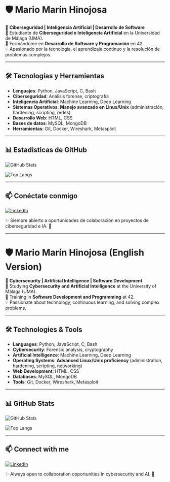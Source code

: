 # 🛡️ Mario Marín Hinojosa  

🔹 **Ciberseguridad | Inteligencia Artificial | Desarrollo de Software**  
📍 Estudiante de **Ciberseguridad e Inteligencia Artificial** en la Universidad de Málaga (UMA).  
📍 Formándome en **Desarrollo de Software y Programación** en 42.  
💡 Apasionado por la tecnología, el aprendizaje continuo y la resolución de problemas complejos.  

---

## 🛠 Tecnologías y Herramientas  
- **Lenguajes**: Python, JavaScript, C, Bash  
- **Ciberseguridad**: Análisis forense, criptografía  
- **Inteligencia Artificial**: Machine Learning, Deep Learning  
- **Sistemas Operativos**: **Manejo avanzado en Linux/Unix** (administración, hardening, scripting, redes)  
- **Desarrollo Web**: HTML, CSS 
- **Bases de datos**: MySQL, MongoDB  
- **Herramientas**: Git, Docker, Wireshark, Metasploit  

---

## 📊 Estadísticas de GitHub  
![GitHub Stats](https://github-readme-stats.vercel.app/api?username=mmarhin&show_icons=true&theme=dark)  

![Top Langs](https://github-readme-stats.vercel.app/api/top-langs/?username=mmarhin&layout=compact&theme=dark)  

---

## 📫 Conéctate conmigo  
[![LinkedIn](https://img.shields.io/badge/LinkedIn-Mario%20Mar%C3%ADn-blue?style=flat-square&logo=linkedin)](https://es.linkedin.com/in/mario-mar%C3%ADn-hinojosa-9924aa214)  

✨ Siempre abierto a oportunidades de colaboración en proyectos de ciberseguridad e IA. 🚀  

---

# 🛡️ Mario Marín Hinojosa (English Version)  

🔹 **Cybersecurity | Artificial Intelligence | Software Development**  
📍 Studying **Cybersecurity and Artificial Intelligence** at the University of Málaga (UMA).  
📍 Training in **Software Development and Programming** at 42.  
💡 Passionate about technology, continuous learning, and solving complex problems.  

---

## 🛠 Technologies & Tools  
- **Languages**: Python, JavaScript, C, Bash  
- **Cybersecurity**: Forensic analysis, cryptography  
- **Artificial Intelligence**: Machine Learning, Deep Learning  
- **Operating Systems**: **Advanced Linux/Unix proficiency** (administration, hardening, scripting, networking)  
- **Web Development**: HTML, CSS
- **Databases**: MySQL, MongoDB  
- **Tools**: Git, Docker, Wireshark, Metasploit  

---

## 📊 GitHub Stats  
![GitHub Stats](https://github-readme-stats.vercel.app/api?username=mmarhin&show_icons=true&theme=dark)  

![Top Langs](https://github-readme-stats.vercel.app/api/top-langs/?username=mmarhin&layout=compact&theme=dark)  

---

## 📫 Connect with me  
[![LinkedIn](https://img.shields.io/badge/LinkedIn-Mario%20Mar%C3%ADn-blue?style=flat-square&logo=linkedin)](https://es.linkedin.com/in/mario-mar%C3%ADn-hinojosa-9924aa214)  

✨ Always open to collaboration opportunities in cybersecurity and AI. 🚀  
